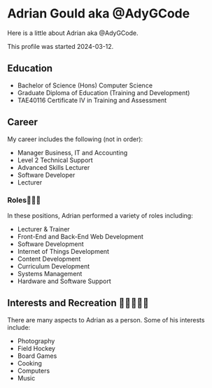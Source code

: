 # Adrian Gould aka @AdyGCode

Here is a little about Adrian aka @AdyGCode.

This profile was started 2024-03-12.

## Education

- Bachelor of Science (Hons) Computer Science
- Graduate Diploma of Education (Training and Development)
- TAE40116 Certificate IV in Training and Assessment

## Career

My career includes the following (not in order):

- Manager Business, IT and Accounting
- Level 2 Technical Support
- Advanced Skills Lecturer
- Software Developer
- Lecturer

### Roles🧑‍💻🙋

In these positions, Adrian performed a variety of roles including:

- Lecturer & Trainer
- Front-End and Back-End Web Development
- Software Development
- Internet of Things Development
- Content Development
- Curriculum Development
- Systems Management
- Hardware and Software Support


## Interests and Recreation 🏑🧑‍🎨🧑‍💻

There are many aspects to Adrian as a person. Some of his interests include:

- Photography
- Field Hockey
- Board Games
- Cooking
- Computers
- Music

